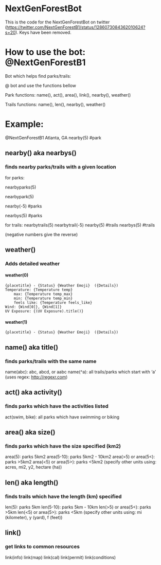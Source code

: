# NextGenForestBot

This is the code for the NextGenForestBot on twitter (https://twitter.com/NextGenForestB1/status/1286073084362010624?s=20).
Keys have been removed.

# How to use the bot: @NextGenForestB1

Bot which helps find parks/trails:

@ bot and use the functions bellow

Park functions: name(), act(), area(), link(), nearby(), weather()

Trails functions: name(), len(), nearby(), weather()

# Example:
@NextGenForestB1
Atlanta, GA nearby(5) #park

## nearby() aka nearbys()
### finds nearby parks/trails with a given location

for parks:

nearbyparks(5)

nearbypark(5)

nearby(-5) #parks

nearbys(5) #parks

for trails:
nearbytrails(5)
nearbytrail(-5)
nearby(5) #trails
nearbys(5) #trails

(negative numbers give the reverse)

## weather()
### Adds detailed weather

#### weather(0)
	{placetitle} - {Status} {Weather Emoji}  ({Details})
	Temperature: {Temperature temp}
	    max: {Temperature temp_max}
	    min: {Temperature temp_min}
	    feels like: {Temperature feels_like}
	Wind: {Wind[0]}, {Wind[1]}
	UV Exposure: {(UV Exposure).title()}


#### weather(1)
	{placetitle} - {Status} {Weather Emoji}  ({Details})

## name() aka title()
### finds parks/trails with the same name

name(abc): abc, abcd, or aabc
name(^a): all trails/parks which start with ‘a’ (uses regex: http://regexr.com)

## act() aka activity()
### finds parks which have the activities listed

act(swim, bike): all parks which have swimming or biking

## area() aka size()
### finds parks which have the size specified (km2)

area(5): parks 5km2
area(5-10): parks 5km2 - 10km2
area(>5) or area(5<): parks >5km2
area(<5) or area(5>): parks <5km2
(specify other units using: acres, mi2, y2, hectare (ha))

## len() aka length()
### finds trails which have the length (km) specified

len(5): parks 5km
len(5-10): parks 5km - 10km
len(>5) or area(5<): parks >5km
len(<5) or area(5>): parks <5km
(specify other units using: mi (kilometer), y (yard), f (feet))

## link()
### get links to common resources

link(info)
link(map)
link(cal)
link(permit)
link(conditions)
